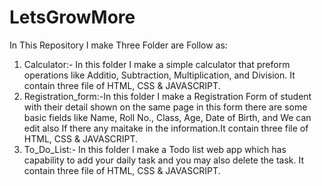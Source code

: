 # LetsGrowMore
In This Repository I make Three Folder are Follow as:
1) Calculator:- In this folder I make a simple calculator that preform operations like Additio, Subtraction, Multiplication, and Division. It contain three file of HTML, CSS & JAVASCRIPT.
3) Registration_form:-In this folder I make a Registration Form of student with their detail shown on the same page in this form there are some basic fields like Name, Roll No., Class, Age, Date of Birth, and We can edit also If there any maitake in the information.It contain three file of HTML, CSS & JAVASCRIPT.
4) To_Do_List:- In this folder I make a Todo list web app which has capability to add your daily task and you may also delete the task. It contain three file of HTML, CSS & JAVASCRIPT.
